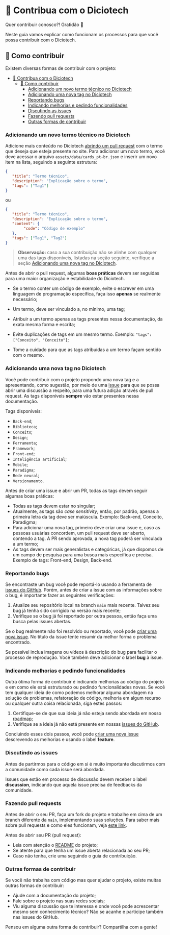 # 📖 Contribua com o Diciotech

Quer contribuir conosco?! Gratidão 💙

Neste guia vamos explicar como funcionam os processos para que você possa contribuir com o Diciotech.

## 🤔 Como contribuir

Existem diversas formas de contribuir com o projeto:

- [📖 Contribua com o Diciotech](#-contribua-com-o-diciotech)
  - [🤔 Como contribuir](#-como-contribuir)
    - [Adicionando um novo termo técnico no Diciotech](#adicionando-um-novo-termo-técnico-no-diciotech)
    - [Adicionando uma nova tag no Diciotech](#adicionando-uma-nova-tag-no-diciotech)
    - [Reportando bugs](#reportando-bugs)
    - [Indicando melhorias e pedindo funcionalidades](#indicando-melhorias-e-pedindo-funcionalidades)
    - [Discutindo as issues](#discutindo-as-issues)
    - [Fazendo pull requests](#fazendo-pull-requests)
    - [Outras formas de contribuir](#outras-formas-de-contribuir)

### Adicionando um novo termo técnico no Diciotech

Adicione mais conteúdo no Diciotech [abrindo um pull request](#fazendo-pull-requests) com o termo que deseja que esteja presente no site. Para adicionar um novo termo, você deve acessar o arquivo `assets/data/cards_pt-br.json` e inserir um novo item na lista, seguindo a seguinte estrutura:

```json
{
   "title": "Termo técnico",
   "description": "Explicação sobre o termo",
   "tags": ["Tag1"]
}
```

ou

```json
{
   "title": "Termo técnico",
   "description": "Explicação sobre o termo",
   "content": {
        "code": "Código de exemplo"
   },
   "tags": ["Tag1", "Tag2"]
}
```

> **Observação:** caso a sua contribuição não se alinhe com qualquer uma das tags disponíveis, listadas na seção seguinte, verifique a seção [Adicionando uma nova tag no Diciotech](#adicionando-uma-nova-tag-no-diciotech).

Antes de abrir o pull request, algumas **boas práticas** devem ser seguidas para uma maior organização e estabilidade do Diciotech.


- Se o termo conter um código de exemplo, evite o escrever em uma linguagem de programação específica, faça isso **apenas** se realmente necessário;
- Um termo, deve ser vinculado a, no mínimo, uma tag;

- Atribuir a um termo apenas as tags presentes nessa documentação, da exata mesma forma e escrita;
- Evite duplicações de tags em um mesmo termo. Exemplo: `"tags": ["Conceito", "Conceito"]`;

- Tome a cuidado para que as tags atribuídas a um termo façam sentido com o mesmo.


### Adicionando uma nova tag no Diciotech

Você pode contribuir com o projeto propondo uma nova tag e a apresentando, como sugestão, por meio de uma [issue](https://github.com/levxyca/diciotech/issues) para que se possa abrir uma discussão a respeito, para uma futura adição através de pull request. As tags disponíveis **sempre** vão estar presentes nessa documentação.


Tags disponíveis:

- `Back-end`;
- `Biblioteca`;
- `Conceito`;
- `Design`;
- `Ferramenta`;
- `Framework`;
- `Front-end`;
- `Inteligência artificial`;
- `Mobile`;
- `Paradigma`;
- `Rede neural`;
- `Versionamento`.

Antes de criar uma issue e abrir um PR, todas as tags devem seguir algumas boas práticas:


- Todas as tags devem estar no singular;
- Atualmente, as tags são _case sensitivity_, então, por padrão, apenas a primeira letra da tag deve ser maiúscula. Exemplo: Back-end, Conceito, Paradigma;
- Para adicionar uma nova tag, primeiro deve criar uma issue e, caso as pessoas usuárias concordem, um pull request deve ser aberto, contendo a tag. A PR sendo aprovada, a nova tag poderá ser vinculada a um termo;
- As tags devem ser mais generalistas e categóricas, já que dispomos de um campo de pesquisa para uma busca mais específica e precisa. Exemplo de tags: Front-end, Design, Back-end.

### Reportando bugs

Se encontraste um bug você pode reportá-lo usando a ferramenta de
[issues do GitHub](https://github.com/levxyca/diciotech/issues). Porém, antes de criar a issue com as informações sobre o bug, é importante fazer as seguintes verificações:

1. Atualize seu repositório local na branch `main` mais recente. Talvez seu bug já tenha sido corrigido na versão mais recente;
2. Verifique se o bug já foi reportado por outra pessoa, então faça uma busca pelas issues abertas.

Se o bug realmente não foi resolvido ou reportado, você pode
[criar uma nova issue](https://github.com/levxyca/diciotech/issues/new). No
título da issue tente resumir da melhor forma o problema encontrado.

Se possível inclua imagens ou vídeos à descrição do bug para facilitar o processo de reprodução. Você também deve adicionar o label **bug** à issue.

### Indicando melhorias e pedindo funcionalidades

Outra ótima forma de contribuir é indicando melhorias ao código do projeto e em como ele está estruturado ou pedindo funcionalidades novas. Se você tem qualquer ideia de como podemos melhorar alguma abordagem na solução de problemas, refatoração de código, melhoria em algum recurso ou qualquer outra coisa relacionada, siga estes passos:

1. Certifique-se de que sua ideia já não esteja sendo abordada em nosso [roadmap](./ROADMAP.md);
2. Verifique se a ideia já não está presente em nossas [issues do GitHub](https://github.com/levxyca/diciotech/issues).

Concluindo esses dois passos, você pode [criar uma nova issue](https://github.com/levxyca/diciotech/issues/new) descrevendo as melhorias e usando o label **feature**.

### Discutindo as issues

Antes de partirmos para o código em si é muito importante discutirmos com a comunidade como cada issue será abordada.

Issues que estão em processo de discussão devem receber o label **discussion**, indicando que aquela issue precisa de feedbacks da comunidade.

### Fazendo pull requests

Antes de abrir o seu PR, faça um fork do projeto e trabalhe em cima de um branch diferente da `main`, implementando suas soluções. Para saber mais sobre pull requests e como eles funcionam, veja [este link](https://help.github.com/articles/about-pull-requests/).

Antes de abrir seu PR (pull request):

- Leia com atenção o [README](./README.md) do projeto;
- Se atente para que tenha um issue aberta relacionada ao seu PR;
- Caso não tenha, crie uma seguindo o guia de contribuição.

### Outras formas de contribuir

Se você não trabalha com código mas quer ajudar o projeto, existe muitas outras formas de contribuir:

- Ajude com a documentação do projeto;
- Fale sobre o projeto nas suas redes sociais;
- Viu alguma discussão que te interessa e onde você pode acrescentar mesmo sem conhecimento técnico? Não se acanhe e participe também nas issues do GitHub.

Pensou em alguma outra forma de contribuir? Compartilha com a gente!
